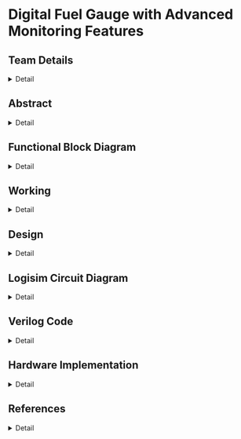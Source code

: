 # Digital Fuel Gauge with Advanced Monitoring Features
<!-- First Section -->
## Team Details
<details>
  <summary>Detail</summary>

  > Semester: 3rd Sem B. Tech. CSE

  > Section: S1

  > Team ID: S1-T22

  > Member-1: Aaditya Yadav, 231CS102, aadityayadav.231cs102@nitk.edu.in

  > Member-2: Chetan Kumar Sah, 231CS118, chetankumarsah.231cs118@nitk.edu.in

  > Member-3: Girish Sharma, 231CS123, girishsharma.231cs123@nitk.edu.in

</details>

<!-- Second Section -->
## Abstract
<details>
  <summary>Detail</summary>
  
1) Motivation: In today’s world, accurate fuel monitoring is critical for efficient vehicle operation
and cost management. Traditional fuel gauges often lack precision and additional monitoring capabilities,
leading to fuel wastage and unforeseen breakdowns. With the integration of advanced monitoring
systems, users can make informed decisions regarding fuel usage, plan refueling schedules, and reduce
costs. This project aims to explore the design and implementation of a digital fuel gauge that not only
displays the fuel level accurately but also incorporates advanced monitoring features. The motivation
stems from the need for modern solutions to improve energy management and operational efficiency in
vehicles and other machinery dependent on fuel.</br>
2) Problem Statement: Current analog fuel gauges provide only a rough estimation of fuel levels,
which can lead to inaccuracies and potential miscalculations, especially in critical scenarios. Furthermore,
they lack real-time advanced monitoring features such as consumption rate, low-fuel alerts, and predictive
analysis of fuel requirements. This project seeks to develop a digital fuel gauge using a digital IC trainer kit
that offers precise fuel level readings and advanced monitoring features such as low-fuel warnings,
consumption tracking, and predictive alerts. The goal is to bridge the gap between traditional fuel gauges
and modern, data-driven fuel management systems.</br>
3) Features:
•  The system uses a seven-segment display to accurately represent the fuel level, which can be
shown either as a percentage or as a volume measurement.
• It includes real-time tracking of fuel consumption, allowing users to monitor the rate of fuel
usage and estimate the remaining travel distance based on current fuel levels.
• LED indicators or buzzer alarms are triggered when the fuel level falls below predefined thresholds, providing timely alerts to the user about low fuel levels.
• The system calculates the maximum ranges for different vehicle, road, and driver conditions,
considering various mileage scenarios.
• It also tracks the total fuel consumed across multiple cycles, offering comprehensive information
on fuel usage patterns.
• Additional features, such as GPS-based predictions of fuel consumption and integration with
mobile devices, can be incorporated for real-world applications to enhance user convenience
and functionality.</br>

</details>

## Functional Block Diagram
<details>
  <summary>Detail</summary>
  
 ![FUNCTIONALBLOCK](https://github.com/user-attachments/assets/9f614987-fa61-4b05-b924-6de7351b8516)



</details>

<!-- Third Section -->
## Working
<details>
  <summary>Detail</summary>
  
  ![TRUTH](Snapshots/truthtable.jpeg)

  ![STATEDIAGRAM](https://github.com/user-attachments/assets/4c5dc65c-bdb3-4769-a788-31826b47554f)


    
1. Fuel Input Module:-
- This module takes the initial fuel input, which represents the amount of fuel present at the beginning
of a driving cycle.
- From the second cycle onwards, it accepts the remaining fuel from the previous cycle as the new
input. This allows the system to maintain continuity and provide an accurate real-time measurement
of fuel levels.
- It can handle various input types based on user configurations, making it flexible for different
scenarios.
2. Mileage Calculation Module:-
- Calculates the effective mileage of the vehicle by considering several parameters such as vehicle
type, road condition, and driving style.
- It helps in determining the amount of fuel consumed during each cycle by multiplying the distance
travelled by the fuel efficiency under specific conditions.
- The module is responsible for updating the mileage for subsequent calculations, ensuring accurate
tracking over multiple cycles.

3. Fuel Consumption Tracker:-
- Monitors the real-time fuel consumption throughout the operation, providing an estimate of how
much fuel has been used at any point.
- This module interacts with the mileage calculation module to determine the rate of fuel consumption
and updates the remaining fuel accordingly.
- It ensures that the system accurately tracks and updates the remaining fuel after each cycle.
4. Range Estimator:-
- Based on the current fuel level and effective mileage, this module calculates the maximum range
the vehicle can cover with the available fuel.
- It dynamically adjusts the range estimation depending on factors such as changes in driving conditions,
providing real-time insights into how far the vehicle can travel.
- This allows drivers to plan their journeys better, ensuring they refuel in a timely manner.
5. LED Indicator Control Module:-
- Manages the operation of two LED indicators that alert users when the fuel reaches certain critical
levels:
- LED 1: Glows when the remaining fuel is less than or equal to 5L but greater than 2L, indicating
a low fuel alert.
- LED 2: Glows when the remaining fuel is less than or equal to 2L, indicating a critical fuel level.
- Ensures users receive timely alerts and can act before running out of fuel.
6. Seven-Segment Display Controller:-
- Controls the visual representation of the fuel level on a seven-segment display, allowing users to
see the current fuel status at a glance.
- Converts the digital value of the remaining fuel into a format that can be displayed either as a
volume (e.g., liters) or as a percentage.
- Enhances user experience by providing clear, easy-to-read information.
7. Condition-Based Adaptation Module:-
- This module adjusts the fuel consumption and range estimation calculations based on different
conditions, including:
- Vehicle Condition: Adjusts the mileage according to the type and efficiency of the vehicle.
- Road Condition: Considers whether the driving is on highways, city roads, or rough terrains, influencing
the fuel consumption rates.
- Driver Behaviour: Adapts calculations based on driving patterns (aggressive, normal, or fuelefficient
driving).
- It ensures that the fuel gauge system provides realistic estimates and adapts dynamically to various
driving scenarios.
3 Equations Involved
3.1 Mileage Calculation
The mileage is calculated based on three factors:
• Road Quality
• Driver Quality
• Vehicle Quality
The resulting mileage is an average of these three calculated values.
3.1.1 Mileage Equations
Mileage based on road quality (mileage1):
mileage1 =


12, if road quality = 00 (good road condition)
9, if road quality = 01 (moderate road condition)
6, if road quality = 10 (poor road condition)
3, if road quality = 11 (very poor road condition)
Mileage based on driver quality (mileage2):
mileage2 =
(
12, if driver quality = 0 (efficient driver)
6, if driver quality = 1 (inefficient driver)

Mileage based on vehicle quality (mileage3):
mileage3 =


12, if vehicle quality = 00 (best condition)
9, if vehicle quality = 01 (good condition)
6, if vehicle quality = 10 (average condition)
3, if vehicle quality = 11 (poor condition)
Average mileage (mileage):
mileage =
mileage1 + mileage2 + mileage3
3
3.2 Total Fuel Consumption Calculation
Fuel consumption is determined by the distance covered and the calculated mileage. Additional
fixed fuel consumption for headlights is also added.
Equation for total fuel consumption:
total fuel consumed =

distance
mileage

+ fuel headlights
Where:
• fuel headlights = 1 (fixed consumption per cycle)
• If mileage > 0, fuel consumption depends on the distance/mileage ratio plus fuel headlights.
• If mileage = 0, total fuel consumed is set to 0 to avoid any division errors.
3.3 Remaining Fuel Calculation
The remaining fuel is determined by subtracting the total fuel consumed from the input fuel for
that cycle.
Equation for remaining fuel:
remaining fuel = input fuel − total fuel consumed
If input fuel < total fuel consumed, remaining fuel is set to 0 to ensure it doesn’t go negative.
3.4 LED Control Logic
There are two LEDs that provide a visual indication of the fuel level:
• LED1: Activates when fuel is low but not critical (2 < remaining fuel ≤ 5)
• LED2: Activates when fuel is critically low (remaining fuel < 2)
LED Equations:
LED1 = 1 if (remaining fuel ≤ 5) ∧ (remaining fuel > 2)
LED2 = 1 if (remaining fuel < 2)
These conditions can be logically represented as:
LED1 = (remaining fuel ≤ 5) ∧ (remaining fuel > 2)
LED2 = (remaining fuel < 2)

3.5 Explanation of Execution Flow
1. Inputs are taken: Based on input fuel, distance, road quality, vehicle quality, and driver quality.
2. Mileage is calculated: Depending on conditions, the mileage is computed.
3. Fuel Consumption: With the given mileage and distance, the total fuel consumed is calculated.
4. Remaining Fuel: Based on input fuel, remaining fuel is updated for the next cycle.
5. LED Indicator: Based on remaining fuel, LED1 and LED2 are activated or deactivated.
</details>

## Design

<details>
  <summary>Detail</summary>
1. Fuel Input Module</br>
Purpose: This module is responsible for initializing and updating the fuel input at the beginning of each driving cycle.</br>
Operation:</br>
Initial Fuel Input: Accepts an initial fuel value at the start of the system or journey.</br>
Cycle Continuity: From the second cycle onwards, it takes the remaining fuel from the previous cycle as input, enabling seamless tracking of fuel levels across cycles.</br>
Flexibility: Configurable to handle various input types, such as liters or percentages, depending on user requirements.</br>
Output: Provides the current fuel level to be used in subsequent calculations.</br>
  </br>
2. Mileage Calculation Module</br>
Purpose: Calculates the vehicle’s effective mileage based on conditions to ensure realistic fuel consumption tracking.</br>
Operation:</br>
Dynamic Calculation: Factors in parameters such as vehicle type, road conditions, and driving style (e.g., aggressive or conservative driving).
Mileage Adjustment: Continuously updates mileage values to reflect varying conditions, ensuring accuracy in fuel tracking.
Fuel Efficiency Update: Adjusts fuel efficiency for each cycle based on the current conditions, impacting fuel consumption calculations.</br>
Output: Provides an updated mileage value for fuel consumption estimation.</br>
  </br>
3. Fuel Consumption Tracker</br>
Purpose: Tracks the amount of fuel consumed during the operation in real time.</br>
Operation:</br>
Real-Time Monitoring: Calculates the fuel consumed in each cycle by dividing the distance traveled by the current mileage.</br>
Interaction with Mileage Module: Fetches the effective mileage to accurately determine the fuel rate, adjusting for consumption patterns.</br>
Updating Remaining Fuel: Subtracts consumed fuel from the total fuel, updating the fuel level for the next cycle.</br>
Output: Feeds the updated remaining fuel level back to the Fuel Input Module for continuity.</br>
  </br>
4. Range Estimator</br>
Purpose: Calculates the maximum distance the vehicle can cover with the remaining fuel.</br>
Operation:</br>
Dynamic Range Calculation: Uses current fuel level and mileage to estimate how far the vehicle can travel.</br>
Adjustments: Continuously updates the estimated range as fuel level and conditions change, providing real-time insights for trip planning.</br>
Output: Displays the maximum range on the seven-segment display, aiding drivers in planning refueling stops.</br>
  </br>
5. LED Indicator Control Module</br>
Purpose: Manages alerts for fuel levels to inform the user when fuel is low or critically low.</br>
Operation:</br>
Threshold Comparison: Compares remaining fuel against predefined thresholds.</br>
LED Control:</br>
Critical Alert (2L or less): Activates a single LED to indicate a critical fuel level when the remaining fuel falls to or below 2 liters.</br>
Output: Controls the LED state based on fuel level to give the driver timely alerts for refueling.</br>
  </br>
6. Seven-Segment Display Controller</br>
Purpose: Converts digital fuel data into a visual format on a seven-segment display.</br>
Operation:</br>
Data Conversion: Transforms the fuel level or maximum range into a displayable value on the seven-segment screen, either in liters or as a percentage.</br>
User Experience: Provides a clear and user-friendly display of fuel status, making it easy for the driver to interpret fuel levels at a glance.</br>
Output: Drives the seven-segment display to show real-time fuel status.</br>
Each module plays a crucial role in ensuring an accurate, real-time tracking and display of fuel status, allowing drivers to stay informed and respond appropriately to fuel alerts. This modular approach also enhances the system’s flexibility and adaptability to various user scenarios and driving conditions.</br>
  </br>
</details>

<!-- Fourth Section -->
## Logisim Circuit Diagram
<details>
  <summary>Detail</summary>
  The provided Logisim design for a DigitalFuelGauge simulates a vehicle’s fuel management system,
integrating various components to process inputs such as fuel level, distance traveled, and vehicle,
road, and driver quality metrics. The design utilizes combinational logic to calculate the mileage
based on these inputs, with specific conditions defined for each quality metric to determine the overall efficiency. The total fuel consumed is computed based on the calculated mileage and distance,
ensuring that the remaining fuel does not fall below zero. Two LED indicators are implemented to
signal different fuel level thresholds, providing visual alerts for low and critical fuel states. The overall structure is organized for clarity, with distinct functional blocks for input handling, calculations,
and output displays, enabling easy analysis and modifications for further enhancements.


  
  </br>

  
  <details>
    <summary>MAIN CIRCUIT</summary>
    
   ![image](https://github.com/user-attachments/assets/dc1a1028-3597-49f4-966a-e0dbc82b48a6)

    
  </details>
  <details>
    <summary>INITIAL MODULE</summary>
    
![image](https://github.com/user-attachments/assets/323b93b5-b5f9-41da-9b58-202beb7f1e6d)


</details>
  <details>
    <summary>MILEAGE MODULE</summary>
    
  ![image](https://github.com/user-attachments/assets/fabc90c0-94f5-4987-aa63-c8cdb9d9a6cd)


  </details>
  <details>
    <summary>COMPONENTS</summary>

  ![image](https://github.com/user-attachments/assets/72b79506-1d76-4d7a-bf2f-34a483bc9044)


   ![image](https://github.com/user-attachments/assets/48b4ab54-14d0-46f9-95af-3517e0a00182)

  ![image](https://github.com/user-attachments/assets/ba0b51a5-8722-4ad4-9ada-7fdd3ed4a8e2)

  ![image](https://github.com/user-attachments/assets/c8c1230b-9990-4b81-a0d2-2669dcc50604)

  ![image](https://github.com/user-attachments/assets/9d3d9585-755c-45c1-8a7d-3ef4bcbbf25f)

  ![image](https://github.com/user-attachments/assets/b619e963-a6be-403f-9650-8c001426d951)

  ![image](https://github.com/user-attachments/assets/6d74e7d8-38a1-46c6-9acb-6bc0e3c56d3f)

  ![image](https://github.com/user-attachments/assets/bcaeee30-6786-45bd-a5a0-23d727a681b6)


  </details>

</details>

<!-- Fifth Section -->
## Verilog Code
<details>
  <summary>Detail</summary>

  The provided Verilog code implements a DigitalFuelGauge module that simulates a vehicle’s fuel management system, taking into account inputs such as clock, reset, fuel quantity, distance traveled,
and various quality metrics for the vehicle, road, and driver. It calculates the mileage based on these inputs using case statements and averages the results, then computes the total fuel consumed during
a travel cycle while ensuring that the remaining fuel is not negative. The module also includes
logic to control two LED indicators based on fuel levels, signaling low and critical fuel statuses.
Accompanying this module is a testbench that initializes the inputs, generates a clock signal, and systematically tests the functionality of the DigitalFuelGauge by varying input parameters and
monitoring outputs, providing formatted results for each test cycle. This design is modular and
clear, facilitating easy understanding and potential modifications.


```
//Design of Digital Systems Mini Project
//S1_T22
//DIGITAL FUEL GAUGE WITH ADVANCED MONITORING FEATURES
//Semester: 3rd Sem B. Tech. CSE
//Member-1: Aaditya Yadav, 231CS102, aadityayadav.231cs102@nitk.edu.in
//Member-2: Chetan Kumar Sah, 231CS118, chetankumarsah.231cs118@nitk.edu.in
//Member-3: Girish Sharma, 231CS123, girishsharma.231cs123@nitk.edu.in

//Gate level implementation
// Main Module: Digital Fuel Gauge System
module Main_Module(
    input clk,
    input reset,
    input [4:0] input_fuel,
    input [3:0] distance,
    input [1:0] vehicle_quality,
    input [1:0] road_quality,
    input driver_quality,
    output reg LED1,
    output reg LED2,
    output reg [4:0] remaining_fuel,
    output reg [7:0] mileage,
    output reg [4:0] fuel_headlights,
    output reg [4:0] total_fuel_consumed,
    output reg [15:0] max_range
);

    // Internal signals
    wire [7:0] mileage1;            // Component for mileage based on road quality
    wire [7:0] mileage2;            // Component for mileage based on driver quality
    wire [7:0] mileage3;            // Component for mileage based on vehicle quality
    wire [7:0] sum_mileage;         // Component for summing mileage
    wire [7:0] avg_mileage;         // Mileage Module: for calculating average mileage
    wire [4:0] fuel_used;           // Component to hold the used fuel amount
    wire [4:0] temp_remaining_fuel; // Component to store temporary remaining fuel
    wire reset_n;                   // Component for active low reset signal

    // Component: Inverting the reset signal
    wire nreset;
    not u_reset_inv(nreset, reset);

    // Gate-Level Implementation of 4x1 Multiplexer for Road Quality
module mux4x1_gate_level (
    input [1:0] sel,
    input [7:0] in0,
    input [7:0] in1,
    input [7:0] in2,
    input [7:0] in3,
    output [7:0] out
);
    wire [7:0] and0, and1, and2, and3;
    wire not_sel0, not_sel1;

    // Generate NOT gates for the select signals
    not g1(not_sel0, sel[0]);
    not g2(not_sel1, sel[1]);

    // AND gates to select the appropriate input based on sel
    and g3[7:0] (and0, in0, {8{not_sel1 & not_sel0}});  // Select in0 if sel = 00
    and g4[7:0] (and1, in1, {8{not_sel1 & sel[0]}});   // Select in1 if sel = 01
    and g5[7:0] (and2, in2, {8{sel[1] & not_sel0}});   // Select in2 if sel = 10
    and g6[7:0] (and3, in3, {8{sel[1] & sel[0]}});     // Select in3 if sel = 11

    // OR gates to combine all possible outputs
    or g7[7:0] (out, and0, and1, and2, and3);
endmodule

    // Initial Module: Driver quality mileage calculation
    wire n_driver_quality;
    not u_driver_quality_inv(n_driver_quality, driver_quality);
    and u_driver_quality_out(mileage2[0], n_driver_quality, 8'b00001100);
    and u_driver_quality_out1(mileage2[1], driver_quality, 8'b00000110);
    or u_driver_quality_final(mileage2[7:2], mileage2[0], mileage2[1]);  

    // Gate-Level Implementation of 4x1 Multiplexer for Vehicle Quality
module mux4x1_gate_level_vehicle (
    input [1:0] sel,
    input [7:0] in0,
    input [7:0] in1,
    input [7:0] in2,
    input [7:0] in3,
    output [7:0] out
);
    wire [7:0] and0, and1, and2, and3;
    wire not_sel0, not_sel1;

    // Generate NOT gates for the select signals
    not g1(not_sel0, sel[0]);
    not g2(not_sel1, sel[1]);

    // AND gates to select the appropriate input based on sel
    and g3[7:0] (and0, in0, {8{not_sel1 & not_sel0}});  // Select in0 if sel = 00
    and g4[7:0] (and1, in1, {8{not_sel1 & sel[0]}});   // Select in1 if sel = 01
    and g5[7:0] (and2, in2, {8{sel[1] & not_sel0}});   // Select in2 if sel = 10
    and g6[7:0] (and3, in3, {8{sel[1] & sel[0]}});     // Select in3 if sel = 11

    // OR gates to combine all possible outputs
    or g7[7:0] (out, and0, and1, and2, and3);
endmodule


    // Component: Sum of mileage components
    wire [7:0] temp_sum_mileage;
    four_bit_adder sum_mileage_adder(.a(mileage1[3:0]), .b(mileage2[3:0]), .sum(temp_sum_mileage[3:0]));
    four_bit_adder sum_mileage_adder2(.a(temp_sum_mileage[3:0]), .b(mileage3[3:0]), .sum(sum_mileage[3:0]));

    module avg_mileage_gate_level (
    input [7:0] sum_mileage,
    output [7:0] avg_mileage
);
    wire [7:0] avg_mileage_temp;

    // First right shift (sum_mileage >> 1)
    and (avg_mileage_temp[0], sum_mileage[1], 1'b1); 
    and (avg_mileage_temp[1], sum_mileage[2], 1'b1); 
    and (avg_mileage_temp[2], sum_mileage[3], 1'b1); 
    and (avg_mileage_temp[3], sum_mileage[4], 1'b1); 
    and (avg_mileage_temp[4], sum_mileage[5], 1'b1); 
    and (avg_mileage_temp[5], sum_mileage[6], 1'b1); 
    and (avg_mileage_temp[6], sum_mileage[7], 1'b1); 
    and (avg_mileage_temp[7], 1'b0, 1'b1);           

    // Second right shift (avg_mileage_temp >> 1)
    and (avg_mileage[0], avg_mileage_temp[1], 1'b1); 
    and (avg_mileage[1], avg_mileage_temp[2], 1'b1); 
    and (avg_mileage[2], avg_mileage_temp[3], 1'b1); 
    and (avg_mileage[3], avg_mileage_temp[4], 1'b1); 
    and (avg_mileage[4], avg_mileage_temp[5], 1'b1); 
    and (avg_mileage[5], avg_mileage_temp[6], 1'b1); 
    and (avg_mileage[6], avg_mileage_temp[7], 1'b1); 
    and (avg_mileage[7], 1'b0, 1'b1);             
endmodule

    // Component: Calculate total fuel consumption: distance / avg_mileage
    module distance_transfer_gate_level (
    input [3:0] distance,
    output [3:0] distance_temp
);

    // Connect each bit of distance directly to distance_temp using AND gates
    and (distance_temp[0], distance[0], 1'b1); 
    and (distance_temp[1], distance[1], 1'b1); 
    and (distance_temp[2], distance[2], 1'b1); 
    and (distance_temp[3], distance[3], 1'b1); 
endmodule
 

    // Component: Logic for division
    wire [4:0] temp_fuel_used;
    divide_by_mileage divider(.dividend(distance_temp), .divisor(avg_mileage), .quotient(temp_fuel_used));

    // Component: Calculate remaining fuel
    wire [4:0] temp_remaining_fuel_full;
    remaining_fuel_calculator fuel_calculator(.input_fuel(input_fuel), .fuel_used(temp_fuel_used), .remaining_fuel(temp_remaining_fuel_full));

    // LED indicators based on remaining fuel
    module LED_Indicator_Gates (
    input [4:0] remaining_fuel,
    output LED1,
    output LED2
);
    wire n_rfuel_4, n_rfuel_3, n_rfuel_2, n_rfuel_1, n_rfuel_0;
    wire comp1, comp2, comp3, comp4, comp5, comp6, comp7;
    wire led1_intermediate, led2_intermediate;

    // Generate NOT gates for each bit of `remaining_fuel`
    not (n_rfuel_4, remaining_fuel[4]);
    not (n_rfuel_3, remaining_fuel[3]);
    not (n_rfuel_2, remaining_fuel[2]);
    not (n_rfuel_1, remaining_fuel[1]);
    not (n_rfuel_0, remaining_fuel[0]);

    // Logic for LED1: Turn ON if 3 <= `remaining_fuel` <= 5
    and (comp1, n_rfuel_4, n_rfuel_3, remaining_fuel[2], remaining_fuel[1], n_rfuel_0); // 3
    and (comp2, n_rfuel_4, n_rfuel_3, remaining_fuel[2], remaining_fuel[1], remaining_fuel[0]); // 4
    and (comp3, n_rfuel_4, remaining_fuel[3], n_rfuel_2, n_rfuel_1, n_rfuel_0); // 5
    or (led1_intermediate, comp1, comp2, comp3);
    buf (LED1, led1_intermediate);

    // Logic for LED2: Turn ON if `remaining_fuel` < 2
    and (comp4, n_rfuel_4, n_rfuel_3, n_rfuel_2, n_rfuel_1, n_rfuel_0); // 0
    and (comp5, n_rfuel_4, n_rfuel_3, n_rfuel_2, n_rfuel_1, remaining_fuel[0]); // 1
    or (led2_intermediate, comp4, comp5);
    buf (LED2, led2_intermediate);
endmodule

// Component: Mux definition (2-to-1 multiplexer)
module mux2x1_gates (
    input [1:0] sel,
    input [7:0] in0,
    input [7:0] in1,
    input [7:0] in2,
    input [7:0] in3,
    output [7:0] out
);
    wire [7:0] sel_00, sel_01, sel_10, sel_11;
    wire n_sel0, n_sel1;

    // NOT gates
    not (n_sel0, sel[0]);
    not (n_sel1, sel[1]);

    // AND gates for each case
    and (sel_00[0], in0[0], n_sel1, n_sel0);
    and (sel_01[0], in1[0], n_sel1, sel[0]);
    and (sel_10[0], in2[0], sel[1], n_sel0);
    and (sel_11[0], in3[0], sel[1], sel[0]);
    or (out[0], sel_00[0], sel_01[0], sel_10[0], sel_11[0]);

    // Repeat for other bits
    genvar i;
    generate
        for (i = 1; i < 8; i = i + 1) begin: mux_gates_loop
            and (sel_00[i], in0[i], n_sel1, n_sel0);
            and (sel_01[i], in1[i], n_sel1, sel[0]);
            and (sel_10[i], in2[i], sel[1], n_sel0);
            and (sel_11[i], in3[i], sel[1], sel[0]);
            or (out[i], sel_00[i], sel_01[i], sel_10[i], sel_11[i]);
        end
    endgenerate
endmodule

// Component: 4-bit Adder using gates
module full_adder_gates (
    input a, 
    input b, 
    input cin, 
    output sum, 
    output cout
);
    wire w1, w2, w3;

    xor (w1, a, b);
    xor (sum, w1, cin);
    and (w2, a, b);
    and (w3, w1, cin);
    or (cout, w2, w3);
endmodule

module four_bit_adder_gates (
    input [3:0] a, 
    input [3:0] b, 
    input cin, 
    output [3:0] sum, 
    output cout
);
    wire c1, c2, c3; 

    full_adder_gates fa0 (.a(a[0]), .b(b[0]), .cin(cin), .sum(sum[0]), .cout(c1));
    full_adder_gates fa1 (.a(a[1]), .b(b[1]), .cin(c1), .sum(sum[1]), .cout(c2));
    full_adder_gates fa2 (.a(a[2]), .b(b[2]), .cin(c2), .sum(sum[2]), .cout(c3));
    full_adder_gates fa3 (.a(a[3]), .b(b[3]), .cin(c3), .sum(sum[3]), .cout(cout));
endmodule


// Component: Divider module (simple integer division)
module comparator_gates (
    input [7:0] A, 
    input [7:0] B, 
    output greater_or_equal
);
    wire [7:0] diff;
    wire borrow;
    
    subtractor_8bit_gates sub_comp (.a(A), .b(B), .diff(diff), .borrow(borrow));
    
    // If `borrow` is 0, A >= B, else A < B
    not (greater_or_equal, borrow);
endmodule
module full_subtractor (
    input a, 
    input b, 
    input bin, 
    output diff, 
    output bout
);
    wire w1, w2, w3;
    
    xor (w1, a, b);
    xor (diff, w1, bin);
    and (w2, ~a, b);
    and (w3, ~w1, bin);
    or (bout, w2, w3);
endmodule

module subtractor_8bit_gates (
    input [7:0] a, 
    input [7:0] b, 
    output [7:0] diff, 
    output borrow
);
    wire [7:0] borrows;
    
    full_subtractor fs0 (.a(a[0]), .b(b[0]), .bin(0), .diff(diff[0]), .bout(borrows[0]));
    full_subtractor fs1 (.a(a[1]), .b(b[1]), .bin(borrows[0]), .diff(diff[1]), .bout(borrows[1]));
    full_subtractor fs2 (.a(a[2]), .b(b[2]), .bin(borrows[1]), .diff(diff[2]), .bout(borrows[2]));
    full_subtractor fs3 (.a(a[3]), .b(b[3]), .bin(borrows[2]), .diff(diff[3]), .bout(borrows[3]));
    full_subtractor fs4 (.a(a[4]), .b(b[4]), .bin(borrows[3]), .diff(diff[4]), .bout(borrows[4]));
    full_subtractor fs5 (.a(a[5]), .b(b[5]), .bin(borrows[4]), .diff(diff[5]), .bout(borrows[5]));
    full_subtractor fs6 (.a(a[6]), .b(b[6]), .bin(borrows[5]), .diff(diff[6]), .bout(borrows[6]));
    full_subtractor fs7 (.a(a[7]), .b(b[7]), .bin(borrows[6]), .diff(diff[7]), .bout(borrow));
endmodule
module divide_by_mileage_gates (
    input [3:0] dividend,
    input [7:0] divisor,
    output [4:0] quotient
);
    wire [7:0] temp_dividend;
    wire [7:0] shifted_dividend;
    wire greater_equal, diff_borrow;
    wire [7:0] diff;
    
    // Shift dividend left to match with divisor
    module shift_left_dividend_gate_level (
    input [3:0] dividend,
    output [7:0] temp_dividend
);

    // Set the lower 4 bits of temp_dividend to 0
    and (temp_dividend[0], 1'b0, 1'b0);
    and (temp_dividend[1], 1'b0, 1'b0);
    and (temp_dividend[2], 1'b0, 1'b0);
    and (temp_dividend[3], 1'b0, 1'b0);

    // Pass the 4-bit dividend to the upper 4 bits of temp_dividend
    and (temp_dividend[4], dividend[0], 1'b1);
    and (temp_dividend[5], dividend[1], 1'b1);
    and (temp_dividend[6], dividend[2], 1'b1);
    and (temp_dividend[7], dividend[3], 1'b1);

endmodule

    
    // Compare and subtract if greater or equal
    comparator_gates comp (.A(temp_dividend), .B(divisor), .greater_or_equal(greater_equal));
    subtractor_8bit_gates sub (.a(temp_dividend), .b(divisor), .diff(diff), .borrow(diff_borrow));
    
endmodule

```

```
//Design of Digital Systems Mini Project
//S1_T22
//DIGITAL FUEL GAUGE WITH ADVANCED MONITORING FEATURES
//Semester: 3rd Sem B. Tech. CSE
//Member-1: Aaditya Yadav, 231CS102, aadityayadav.231cs102@nitk.edu.in
//Member-2: Chetan Kumar Sah, 231CS118, chetankumarsah.231cs118@nitk.edu.in
//Member-3: Girish Sharma, 231CS123, girishsharma.231cs123@nitk.edu.in


//Behavioral Level Implementation
module DigitalFuelGauge(
    input clk,               // Clock Signal
    input reset,             // To reset the system
    input [4:0] input_fuel,   // Input fuel in liters (5-bit wide to accommodate up to 31L)
    input [3:0] distance,     // Distance covered by the vehicle 
    input [1:0] vehicle_quality, // Vehicle quality 
    input [1:0] road_quality,    // Road quality 
    input driver_quality,     // Driver quality
    output reg LED1,          // LED1 indicator for fuel warning when fuel is lower than threshold value
    output reg LED2,          // LED2 indicator for fuel warning when fuel is lower than min threshold value
    output reg [4:0] remaining_fuel, // Output of remaining fuel
    output reg [7:0] mileage,        //  Calculated mileage
    output reg [4:0] fuel_headlights,//  Fuel consumed by headlights
    output reg [4:0] total_fuel_consumed // Total fuel consumed in a cycle
);

    // Constants for mileage calculations
    parameter MIN_THRESHOLD = 2; // Minimum threshold for fuel; below this, system signals low fuel
    parameter FUEL_HEADLIGHTS = 1; // Fuel consumption for headlights

    // Internal variables for mileage calculations
    reg [7:0] mileage1; // Mileage based on road quality 
    reg [7:0] mileage2; // Mileage based on driver quality
    reg [7:0] mileage3; // Mileage based on vehicle quality

    // AlwaysExecuted at every clock cycle or when reset signal is activated
    always @(posedge clk or posedge reset) begin
        if (reset) begin
            remaining_fuel <= 0;        // Reset remaining fuel to zero
            mileage <= 0;               // Reset mileage calculation
            fuel_headlights <= 0;       // Reset fuel consumed by headlights
            total_fuel_consumed <= 0;   // Reset total fuel consumed value
        end else begin
            // Calculate mileage based on road quality
            case (road_quality)
                2'b00: mileage1 = 12;   // Good road quality gives the best mileage
                2'b01: mileage1 = 9;    // Moderate road quality (75% of the best mileage)
                2'b10: mileage1 = 6;    // Poor road quality (half the best mileage)
                2'b11: mileage1 = 3;    // Very poor road quality (quarter of the best mileage)
             
            endcase

            // Calculate mileage based on driver quality
            mileage2 = (driver_quality == 1'b0) ? 12 : 6;

            // Calculate mileage based on vehicle quality using another case statement
            case (vehicle_quality)
                2'b00: mileage3 = 12;   // Best vehicle condition gives maximum mileage
                2'b01: mileage3 = 9;    // Decent vehicle condition (75% of maximum mileage)
                2'b10: mileage3 = 6;    // Average vehicle condition (half of maximum mileage)
                2'b11: mileage3 = 3;    // Poor vehicle condition (quarter of maximum mileage)
          
            endcase

            // Average the three mileage values to get a final mileage estimate
            mileage = (mileage1 + mileage2 + mileage3) / 3;

            // Calculate the total fuel consumption using distance and mileage
            if (mileage > 0) begin
                total_fuel_consumed = (distance / mileage) + FUEL_HEADLIGHTS;
                // Ensure remaining fuel does not go negative
                remaining_fuel = (input_fuel >= total_fuel_consumed) ? (input_fuel - total_fuel_consumed) : 0;
            end else begin
                total_fuel_consumed = 0; // No fuel consumed if mileage is zero
                remaining_fuel = input_fuel; // Retain input fuel if no consumption
            end

            // Fixed fuel consumption by headlights
            fuel_headlights = FUEL_HEADLIGHTS;
        end
    end

    // LED Control Logic
    always @(posedge clk) begin
        if (remaining_fuel <= 5 && remaining_fuel > 2) begin
            LED1 = 1; // Activate LED1 if fuel is low
            LED2 = 0; // Ensure LED2 remains off
        end 
        else if (remaining_fuel < 2) begin
            LED1 = 0; // Deactivate the LED1
            LED2 = 1; // Activate LED2 forlow fuel warning i.e less than min threshold value
        end 
        else begin
            LED1 = 0; // Deactivate both LEDs if fuel levels are safe
            LED2 = 0;
        end
    end

endmodule

```

```
//Design of Digital Systems Mini Project
//S1_T22
//DIGITAL FUEL GAUGE WITH ADVANCED MONITORING FEATURES
//Semester: 3rd Sem B. Tech. CSE
//Member-1: Aaditya Yadav, 231CS102, aadityayadav.231cs102@nitk.edu.in
//Member-2: Chetan Kumar Sah, 231CS118, chetankumarsah.231cs118@nitk.edu.in
//Member-3: Girish Sharma, 231CS123, girishsharma.231cs123@nitk.edu.in


//Testbench File
module DigitalFuelGauge_tb;

    // Inputs for the DigitalFuelGauge
    reg clk;                     // Clock signal 
    reg reset;                   // Reset signal
    reg [4:0] input_fuel;        // Input fuel quantity 
    reg [3:0] distance;          // Distance covered 
    reg [1:0] vehicle_quality;   // Vehicle quality
    reg [1:0] road_quality;      // Road quality 
    reg driver_quality;          // Driver quality

    // Outputs to monitor from the DigitalFuelGauge
    wire LED1;                   // Threshold fuel LED1
    wire LED2;                   // Min threshold fuel LED2
    wire [4:0] remaining_fuel;   // Remaining fuel register 
    wire [7:0] mileage;          // Mileage calculation register 
    wire [4:0] fuel_headlights;  // Fuel consumed by headlights (1L)
    wire [4:0] total_fuel_consumed; // Total fuel consumption register
     
    // Instantiate the gate-level implementation for testing
/*DigitalFuelGauge_GateLevel uut_G (
        .clk(clk),
        .reset(reset),
        .input_fuel(input_fuel),
        .distance(distance),
        .vehicle_quality(vehicle_quality),
        .road_quality(road_quality),
        .driver_quality(driver_quality),
        .LED1(LED1_G),
        .LED2(LED2_G),
        .remaining_fuel(remaining_fuel_G),
        .mileage(mileage_G),
        .fuel_headlights(fuel_headlights_G),
        .total_fuel_consumed(total_fuel_consumed_G),
        .max_range(max_range_G)
    );
    */

    // Instantiate the behavioral-level implementation for testing
    DigitalFuelGauge uut (
        .clk(clk),
        .reset(reset),
        .input_fuel(input_fuel),
        .distance(distance),
        .vehicle_quality(vehicle_quality),
        .road_quality(road_quality),
        .driver_quality(driver_quality),
        .LED1(LED1),
        .LED2(LED2),
        .remaining_fuel(remaining_fuel),
        .mileage(mileage),
        .fuel_headlights(fuel_headlights),
        .total_fuel_consumed(total_fuel_consumed)
    );

    // Clock generation process to show clock behavior
    initial begin
        clk = 0; // Initial state of the clock
        forever #5 clk = ~clk; // Toggle the clock every 5 time units to simulate clock cycles
    end

    // Test scenarios setup to validate the module behavior over multiple cycles
    integer cycle; // Declare cycle counter
    reg [15:0] max_range; // Register to hold the maximum range

    initial begin
        // Start with a reset to initialize the system state and registers
        reset = 1; 
        #10; // Wait for 10 time units to allow reset
        reset = 0; // Release the reset

        // Set the initial input fuel
        input_fuel = 15; // Starting value for input fuel in liters
        distance = 0; // Initial distance is set to 0 km
        vehicle_quality = 2'b00; // Initial value for vehicle quality (best condition)
        road_quality = 2'b00; // Initial value for road quality (best condition)
        driver_quality = 1'b0; // Initial value for driver quality (efficient driver)

        // Header for the test output to be printed to the console
        $display("Cycle       | Input Fuel (L) | Distance (km) | Vehicle Quality | Road Quality  | Driver Quality | Mileage (km/L)   | Fuel Headlights (L)   | Total Fuel Consumed (L) | Remaining Fuel (L) | Max Range (km)    | LED1 | LED2");
        $display("-----------------------------------------------------------------------------------------------------------------------------------------------------------------------------------------------------------------------------");


        // Initialize the cycle counter
        cycle = 0;

        // Initial wait period before starting the test iterations
        #20; 

        // Loop until the input fuel is less than the minimum threshold
        while (input_fuel >= 2) begin
            cycle = cycle + 1; // Increment cycle counter for each iteration

            // Set distance based on mileage to ensure distance/mileage ratio is an integer
            if (mileage > 0) begin
                distance = mileage * (cycle % 4 + 1); // Adjust distance for the cycle
            end else begin
                distance = 0; // Ensure distance is zero if mileage is not defined
            end
            
            // Cycle through different values for vehicle, road, and driver qualities
            vehicle_quality = (cycle % 4); // Cycle through possible values for vehicle quality
            road_quality = (cycle % 4); // Cycle through possible values for road quality
            driver_quality = (cycle % 2); // Alternate between efficient and inefficient driver qualities
            
            #10; // Wait for a clock cycle to allow new inputs to be processed
            
            // Calculate maximum range based on input fuel and mileage
            max_range = input_fuel * mileage;

            // Display results for the current test cycle in a formatted way
            $display("%3d    | %3d           | %d             | %b              | %b            | %b              | %d              | %d                    | %d                      | %d                 | %d             | %b   | %b",
                     cycle, input_fuel, distance, vehicle_quality, road_quality, driver_quality, mileage, fuel_headlights, total_fuel_consumed, remaining_fuel, max_range, LED1, LED2);
            
            // Set input fuel for the next cycle to be the remaining fuel from the previous cycle
            input_fuel = remaining_fuel;
        end

        // Stop the simulation when input fuel falls below the minimum threshold
        $stop; // Halt the testbench operation
    end

endmodule
```
</details>

## Hardware Implementation

<details>
  <summary>Detail</summary>

  In this digital fuel gauge project, the system is designed to simplify the process of fuel tracking and range estimation for a vehicle:

1.Mileage Input:</br>
The gauge directly accepts mileage as an input, representing the distance that the vehicle can travel per liter of fuel.</br>
</br>
2.Maximum Range Calculation:</br>
Using this mileage input, the gauge calculates the maximum possible range by multiplying the mileage with the current fuel level in the tank. This range value, indicating the farthest distance the vehicle can travel with the available fuel, is shown on a seven-segment display.</br>
</br>
3.Distance Input and Fuel Consumption:</br>
When the distance traveled is entered, the gauge calculates fuel consumption by dividing the distance by the mileage, determining the exact fuel consumed for that journey.</br>
</br>
4.Remaining Fuel Calculation:</br>
The system then subtracts the fuel consumed from the total fuel to calculate the remaining fuel level, updating it as the new fuel amount in the tank.</br>
</br>
5.Threshold Comparison and LED Indicator:</br>
The remaining fuel level is compared against a critical threshold of 2 liters.</br>
</br>
6.LED Indicator:</br>
Lights up if the remaining fuel is 2 liters or less, signaling that fuel is critically low.</br>
</br>
This streamlined design ensures an accurate display of the vehicle’s maximum range and remaining fuel while providing a clear, critical low-fuel alert through a single LED indicator.
  > ![](Snapshots/bpmfinal.png)
</details>

## References
<details>
  <summary>Detail</summary>
  >https://www.electronicshub.org/different-types-sensors</br>
  >https://youtube.com/watch?v=5g1DzmoN6uo</br>
  >https://www.quora.com/search?q=digital%20fuel%20gauge%20by%20using%20digital%20electronics</br>
  >https://nevonprojects.com/digital-electronics-projects</br>
  >https://instrumentationtools.com/top-100-digital-electronics-project-ideas/</br>
</details>
